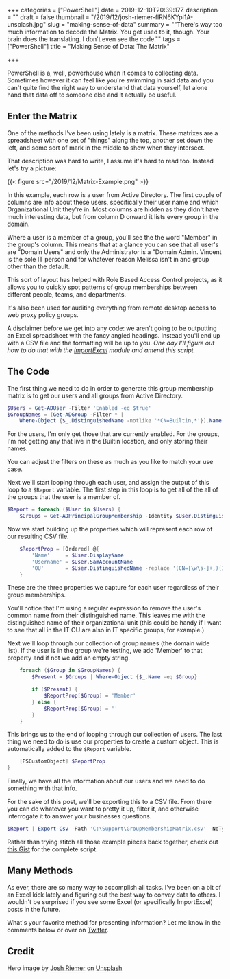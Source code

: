 +++
categories = ["PowerShell"]
date = 2019-12-10T20:39:17Z
description = ""
draft = false
thumbnail = "/2019/12/josh-riemer-flRN6KYpl1A-unsplash.jpg"
slug = "making-sense-of-data"
summary = "\"There's way too much information to decode the Matrix. You get used to it, though. Your brain does the translating. I don't even see the code.\""
tags = ["PowerShell"]
title = "Making Sense of Data: The Matrix"

+++


PowerShell is a, well, powerhouse when it comes to collecting data. Sometimes however it can feel like you're swimming in said data and you can't quite find the right way to understand that data yourself, let alone hand that data off to someone else and it actually be useful.

## Enter the Matrix

One of the methods I've been using lately is a matrix. These matrixes are a spreadsheet with one set of "things" along the top, another set down the left, and some sort of mark in the middle to show when they intersect.

That description was hard to write, I assume it's hard to read too. Instead let's try a picture:

{{< figure src="/2019/12/Matrix-Example.png" >}}

In this example, each row is a user from Active Directory. The first couple of columns are info about these users, specifically their user name and which Organizational Unit they're in. Most columns are hidden as they didn't have much interesting data, but from column D onward it lists every group in the domain.

Where a user is a member of a group, you'll see the the word "Member" in the group's column. This means that at a glance you can see that all user's are "Domain Users" and only the Administrator is a "Domain Admin. Vincent is the sole IT person and for whatever reason Melissa isn't in and group other than the default.

This sort of layout has helped with Role Based Access Control projects, as it allows you to quickly spot patterns of group memberships between different people, teams, and departments.

It's also been used for auditing everything from remote desktop access to web proxy policy groups.

A disclaimer before we get into any code: we aren't going to be outputting an Excel spreadsheet with the fancy angled headings. Instead you'll end up with a CSV file and the formatting will be up to you.  _One day I'll figure out how to do that with the [ImportExcel](https://www.powershellgallery.com/packages/ImportExcel) module and amend this script._

## The Code

The first thing we need to do in order to generate this group membership matrix is to get our users and all groups from Active Directory.

```powershell
$Users = Get-ADUser -Filter 'Enabled -eq $true'
$GroupNames = (Get-ADGroup -Filter * |
    Where-Object {$_.DistinguishedName -notlike '*CN=Builtin,*'}).Name
```

For the users, I'm only get those that are currently enabled. For the groups, I'm not getting any that live in the Builtin location, and only storing their names.

You can adjust the filters on these as much as you like to match your use case.

Next we'll start looping through each user, and assign the output of this loop to a `$Report` variable. The first step in this loop is to get all of the all of the groups that the user is a member of.

```powershell
$Report = foreach ($User in $Users) {
    $Groups = Get-ADPrincipalGroupMembership -Identity $User.DistinguishedName
```

Now we start building up the properties which will represent each row of our resulting CSV file.

```powershell
    $ReportProp = [Ordered] @{
        'Name'     = $User.DisplayName
        'Username' = $User.SamAccountName
        'OU'       = $User.DistinguishedName -replace '(CN=[\w\s-]+,){1}' , ''
    }
```

These are the three properties we capture for each user regardless of their group memberships.

You'll notice that I'm using a regular expression to remove the user's common name from their distinguished name. This leaves me with the distinguished name of their organizational unit (this could be handy if I want to see that all in the IT OU are also in IT specific groups, for example.)

Next we'll loop through our collection of group names (the domain wide list). If the user is in the group we're testing, we add 'Member' to that property and if not we add an empty string.

```powershell
    foreach ($Group in $GroupNames) {
        $Present = $Groups | Where-Object {$_.Name -eq $Group}

        if ($Present) {
            $ReportProp[$Group] = 'Member'
        } else {
            $ReportProp[$Group] = ''
        }
    }
```

This brings us to the end of looping through our collection of users. The last thing we need to do is use our properties to create a custom object. This is automatically added to the `$Report` variable.

```powershell
    [PSCustomObject] $ReportProp
}
```

Finally, we have all the information about our users and we need to do something with that info.

For the sake of this post, we'll be exporting this to a CSV file. From there you can do whatever you want to pretty it up, filter it, and otherwise interrogate it to answer your businesses questions.

```powershell
$Report | Export-Csv -Path 'C:\Support\GroupMembershipMatrix.csv' -NoTypeInformation
```

Rather than trying stitch all those example pieces back together, check out [this Gist](https://gist.github.com/Windos/eaaf1298bd30845fb6e6d9423394d4f9) for the complete script.

## Many Methods

As ever, there are so many way to accomplish all tasks. I've been on a bit of an Excel kick lately and figuring out the best way to convey data to others. I wouldn't be surprised if you see some Excel (or specifically ImportExcel) posts in the future.

What's your favorite method for presenting information? Let me know in the comments below or over on [Twitter](https://twitter.com/WindosNZ).

## Credit

Hero image by [Josh Riemer](https://unsplash.com/@joshriemer?utm_source=unsplash&utm_medium=referral&utm_content=creditCopyText) on [Unsplash](https://unsplash.com/?utm_source=unsplash&utm_medium=referral&utm_content=creditCopyText)


